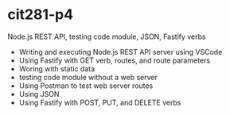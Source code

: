 # cit281-p4
Node.js REST API, testing code module, JSON, Fastify verbs

- Writing and executing Node.js REST API server using VSCode
- Using Fastify with GET verb, routes, and route parameters
- Woring with static data
- testing code module without a web server
- Using Postman to test web server routes
- Using JSON
- Using Fastify with POST, PUT, and DELETE verbs
